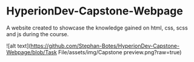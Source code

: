 # HyperionDev-Capstone-Webpage
A website created to showcase the knowledge gained on html, css, scss and js during the course.

![alt text](https://github.com/Stephan-Botes/HyperionDev-Capstone-Webpage/blob/Task File/assets/img/Capstone preview.png?raw=true)
